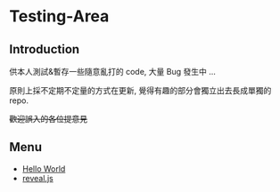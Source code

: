 # Testing-Area
## Introduction

供本人測試&暫存一些隨意亂打的 code, 大量 Bug 發生中 ...

原則上採不定期不定量的方式在更新, 覺得有趣的部分會獨立出去長成單獨的 repo.

~~歡迎誤入的各位提意見~~

## Menu

* [Hello World](hello.md)
* [reveal.js](slides_with_reveal.md)
